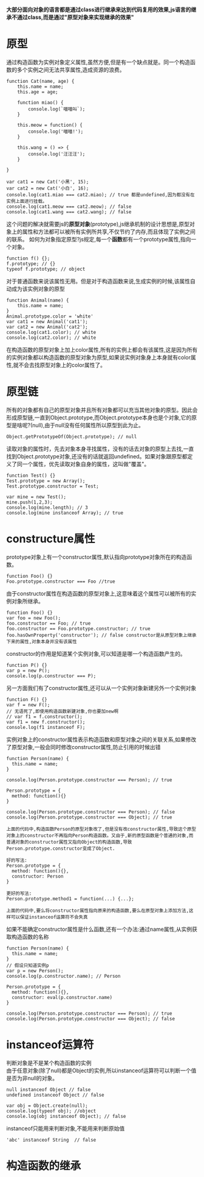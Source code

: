 **大部分面向对象的语言都是通过class进行继承来达到代码复用的效果,js语言的继承不通过class,而是通过"原型对象来实现继承的效果"**

# 原型

通过构造函数为实例对象定义属性,虽然方便,但是有一个缺点就是。同一个构造函数的多个实例之间无法共享属性,造成资源的浪费。
```
function Cat(name, age) {
    this.name = name;
    this.age = age;

    function miao() {
        console.log(`喵喵叫`);
    }

    this.meow = function() {
        console.log('喵喵!');
    }

    this.wang = () => {
        console.log('汪汪汪');
    }
    
}

var cat1 = new Cat('小黑', 15);
var cat2 = new Cat('小白', 16);
console.log(cat1.miao === cat2.miao); // true 都是undefined,因为都没有在实例上面进行挂载。
console.log(cat1.meow === cat2.meow); // false
console.log(cat1.wang === cat2.wang); // false
```

这个问题的解决就需要js的**原型对象**(prototype),js继承机制的设计思想是,原型对象上的属性和方法都可以被所有实例所共享,不仅节约了内存,而且体现了实例之间的联系。
如何为对象指定原型?js规定,每一个**函数**都有一个prototype属性,指向一个对象。
```
function f() {};
f.prototype; // {}
typeof f.prototype; // object
```

对于普通函数来说该属性无用。但是对于构造函数来说,生成实例的时候,该属性自动成为该实例对象的原型
```
function Animal(name) {
    this.name = name;
}
Animal.prototype.color = 'white'
var cat1 = new Animal('cat1');
var cat2 = new Animal('cat2');
console.log(cat1.color); // white
console.log(cat2.color); // white
```
在构造函数的原型对象上加上color属性,所有的实例上都会有该属性,这是因为所有的实例对象都以构造函数的原型对象为原型,如果说实例对象身上本身就有color属性,就不会去找原型对象上的color属性了。

# 原型链
所有的对象都有自己的原型对象并且所有对象都可以充当其他对象的原型。因此会形成原型链,一直到Object.prototype,而Object.prototype本身也是个对象,它的原型是啥呢?(null),由于null没有任何属性所以原型到此为止。
```
Object.getPrototypeOf(Object.prototype); // null
```
读取对象的属性时，先去对象本身寻找属性，没有的话去对象的原型上去找,一直找到Object.prototype对象,还没有的话就返回undefined。如果对象跟原型都定义了同一个属性，优先读取对象自身的属性，这叫做"覆盖"。
```
function Test() {}
Test.prototype = new Array();
Test.prototype.constructor = Test;

var mine = new Test();
mine.push(1,2,3);
console.log(mine.length); // 3
console.log(mine instanceof Array); // true
```
# constructure属性
prototype对象上有一个constructor属性,默认指向prototype对象所在的构造函数。
```
function Foo() {}
Foo.prototype.constructor === Foo //true
```
由于constructor属性在构造函数的原型对象上,这意味着这个属性可以被所有的实例对象所继承。
```
function Foo() {}
var foo = new Foo();
foo.constructor == Foo; // true
foo.constructor == Foo.prototype.constructor; // true
foo.hasOwnProperty('constructor'); // false constructor是从原型对象上继承下来的属性,对象本身并没有该属性
 ```
constructor的作用是知道某个实例对象,可以知道是哪一个构造函数产生的。
```
function P() {}
var p = new P();
console.log(p.constructor === P);
```
另一方面我们有了constructor属性,还可以从一个实例对象新建另外一个实例对象
```
function F() {}
var f = new F();
// 无语死了,即使用构造函数新建对象,你也要加new啊
// var f1 = f.constructor();
var f1 = new f.constructor();
console.log(f1 instanceof F);
```
实例对象上的constructor属性表示构造函数和原型对象之间的关联关系,如果修改了原型对象,一般会同时修改constructor属性,防止引用的时候出错
```
function Person(name) {
  this.name = name;
}

console.log(Person.prototype.constructor === Person); // true

Person.prototype = {
  method: function(){}
}

console.log(Person.prototype.constructor === Person); // false
console.log(Person.prototype.constructor === Object); // true

上面的代码中,构造函数Person的原型对象改了,但是没有改constructor属性,导致这个原型对象上的constructor不再指向Person构造函数。又由于,新的原型函数是个普通的对象,而普通对象的constructor属性又指向Object的构造函数,导致Person.prototype.constructor变成了Object.

好的写法:
Person.prototype = {
  method: function(){},
  constructor: Person
}

更好的写法:
Person.prototype.method1 = function(...) {...};

上面的代码中,要么将constructor属性指向原来的构造函数,要么在原型对象上添加方法,这样可以保证instanceof运算符不会失真
```
如果不能确定constructor属性是什么函数,还有一个办法:通过name属性,从实例获取构造函数的名称
```
function Person(name) {
  this.name = name;
}
// 假设只知道实例p
var p = new Person();
console.log(p.constructor.name); // Person

Person.prototype = {
  method: function(){},
  constructor: eval(p.constructor.name)
}

console.log(Person.prototype.constructor === Person); // true
console.log(Person.prototype.constructor === Object); // false
```
# instanceof运算符
判断对象是不是某个构造函数的实例<br>
由于任意对象(除了null)都是Object的实例,所以instanceof运算符可以判断一个值是否为非null的对象。
```
null instanceof Object // false
undefined instanceof Object // false

var obj = Object.create(null);
console.log(typeof obj); //object
console.log(obj instanceof Object); // false
```
instanceof只能用来判断对象,不能用来判断原始值
```
'abc' instanceof String  // false
```
# 构造函数的继承



